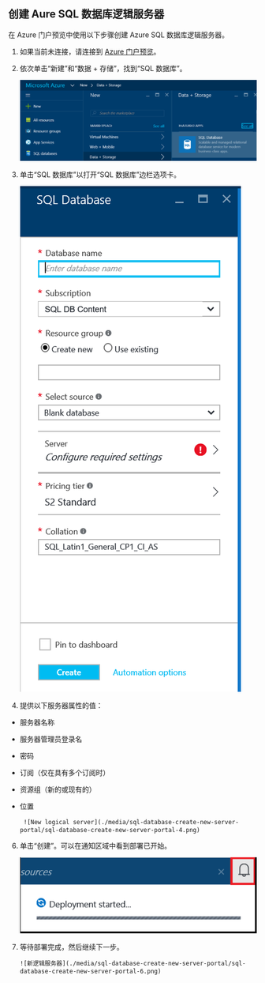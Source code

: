 
<!--
includes/sql-database-create-new-server-portal.md

Latest Freshness check:  2016-04-11 , carlrab.

As of circa 2016-04-11, the following topics might include this include:
articles/sql-database/sql-database-get-started-tutorial.md

-->
## 创建 Aure SQL 数据库逻辑服务器

在 Azure 门户预览中使用以下步骤创建 Azure SQL 数据库逻辑服务器。

1. 如果当前未连接，请连接到 [Azure 门户预览](http://portal.azure.cn)。
2. 依次单击“新建”和“数据 + 存储”，找到“SQL 数据库”。

      ![SQL 数据库 1](./media/sql-database-create-new-server-portal/sql-database-create-new-server-portal-1.png)  


3. 单击“SQL 数据库”以打开“SQL 数据库”边栏选项卡。

      ![新逻辑服务器](./media/sql-database-create-new-server-portal/sql-database-create-new-server-portal-2.png)  


5. 提供以下服务器属性的值：

 - 服务器名称
 - 服务器管理员登录名
 - 密码
 - 订阅（仅在具有多个订阅时）
 - 资源组（新的或现有的）
 - 位置

        ![New logical server](./media/sql-database-create-new-server-portal/sql-database-create-new-server-portal-4.png)

6.  单击“创建”。可以在通知区域中看到部署已开始。

       ![新逻辑服务器](./media/sql-database-create-new-server-portal/sql-database-create-new-server-portal-5.png)  


7. 等待部署完成，然后继续下一步。

       ![新逻辑服务器](./media/sql-database-create-new-server-portal/sql-database-create-new-server-portal-6.png)  

<!---HONumber=Mooncake_1010_2016-->